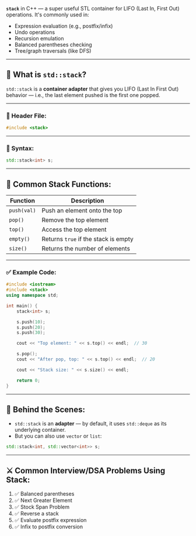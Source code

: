 **`stack`** in C++ — a super useful STL container for LIFO (Last In, First Out) operations. It's commonly used in:

* Expression evaluation (e.g., postfix/infix)
* Undo operations
* Recursion emulation
* Balanced parentheses checking
* Tree/graph traversals (like DFS)

---

## 🔹 What is `std::stack`?

`std::stack` is a **container adapter** that gives you LIFO (Last In First Out) behavior — i.e., the last element pushed is the first one popped.

---

### 🔸 Header File:

```cpp
#include <stack>
```

---

### 🔸 Syntax:

```cpp
std::stack<int> s;
```

---

## 🔹 Common Stack Functions:

| Function    | Description                          |
| ----------- | ------------------------------------ |
| `push(val)` | Push an element onto the top         |
| `pop()`     | Remove the top element               |
| `top()`     | Access the top element               |
| `empty()`   | Returns `true` if the stack is empty |
| `size()`    | Returns the number of elements       |

---

### ✅ Example Code:

```cpp
#include <iostream>
#include <stack>
using namespace std;

int main() {
    stack<int> s;

    s.push(10);
    s.push(20);
    s.push(30);

    cout << "Top element: " << s.top() << endl;  // 30

    s.pop();
    cout << "After pop, top: " << s.top() << endl;  // 20

    cout << "Stack size: " << s.size() << endl;

    return 0;
}
```

---

## 🔄 Behind the Scenes:

* `std::stack` is an **adapter** — by default, it uses `std::deque` as its underlying container.
* But you can also use `vector` or `list`:

```cpp
std::stack<int, std::vector<int>> s;
```

---

## ⚔️ Common Interview/DSA Problems Using Stack:

1. ✅ Balanced parentheses
2. ✅ Next Greater Element
3. ✅ Stock Span Problem
4. ✅ Reverse a stack
5. ✅ Evaluate postfix expression
6. ✅ Infix to postfix conversion

